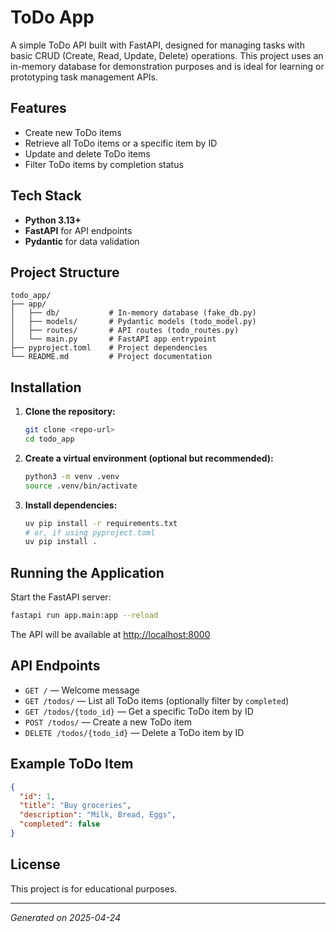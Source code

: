 # ToDo App

A simple ToDo API built with FastAPI, designed for managing tasks with basic CRUD (Create, Read, Update, Delete) operations. This project uses an in-memory database for demonstration purposes and is ideal for learning or prototyping task management APIs.

## Features
- Create new ToDo items
- Retrieve all ToDo items or a specific item by ID
- Update and delete ToDo items
- Filter ToDo items by completion status

## Tech Stack
- **Python 3.13+**
- **FastAPI** for API endpoints
- **Pydantic** for data validation

## Project Structure
```
todo_app/
├── app/
│   ├── db/           # In-memory database (fake_db.py)
│   ├── models/       # Pydantic models (todo_model.py)
│   ├── routes/       # API routes (todo_routes.py)
│   └── main.py       # FastAPI app entrypoint
├── pyproject.toml    # Project dependencies
└── README.md         # Project documentation
```

## Installation
1. **Clone the repository:**
   ```bash
   git clone <repo-url>
   cd todo_app
   ```
2. **Create a virtual environment (optional but recommended):**
   ```bash
   python3 -m venv .venv
   source .venv/bin/activate
   ```
3. **Install dependencies:**
   ```bash
   uv pip install -r requirements.txt
   # or, if using pyproject.toml
   uv pip install .
   ```

## Running the Application
Start the FastAPI server:
```bash
fastapi run app.main:app --reload
```

The API will be available at [http://localhost:8000](http://localhost:8000)

## API Endpoints
- `GET /` — Welcome message
- `GET /todos/` — List all ToDo items (optionally filter by `completed`)
- `GET /todos/{todo_id}` — Get a specific ToDo item by ID
- `POST /todos/` — Create a new ToDo item
- `DELETE /todos/{todo_id}` — Delete a ToDo item by ID

## Example ToDo Item
```json
{
  "id": 1,
  "title": "Buy groceries",
  "description": "Milk, Bread, Eggs",
  "completed": false
}
```

## License
This project is for educational purposes.

---
*Generated on 2025-04-24*